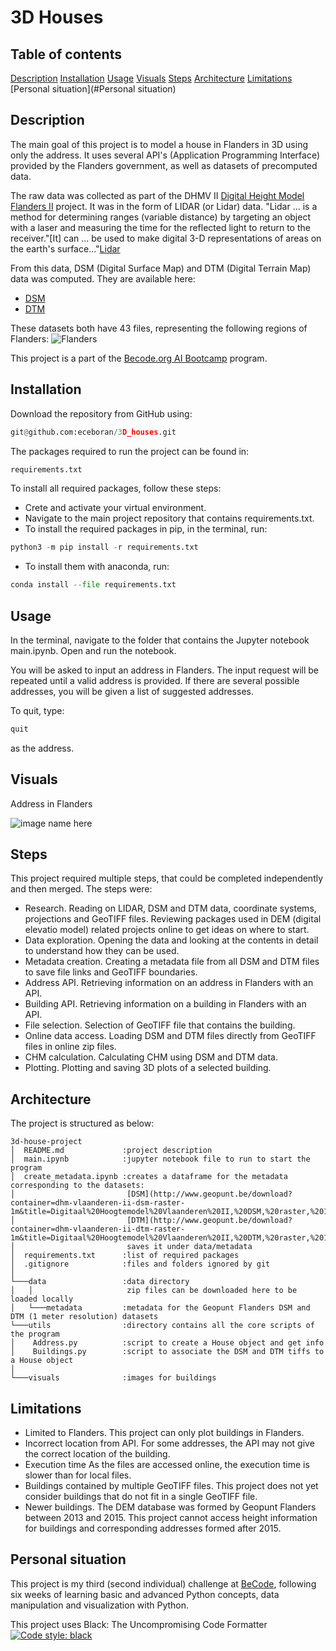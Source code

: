 # 3D Houses

## Table of contents

[Description](#Description)
[Installation](#Installation)
[Usage](#Usage)
[Visuals](#Visuals)
[Steps](#Steps)
[Architecture](#Architecture)
[Limitations](#Limitations)
[Personal situation](#Personal situation)


## Description
The main goal of this project is to model a house in Flanders in 3D using only the address. It uses several API's (Application Programming Interface) 
provided by the Flanders 
government, as well as datasets of precomputed data.

The raw data was collected as part of the DHMV II [Digital Height Model Flanders II](https://overheid.vlaanderen.be/dhm-digitaal-hoogtemodel-vlaanderen-ii/) project. It was in the form of LIDAR (or Lidar) data. 
"Lidar ... is a method for determining ranges (variable distance) by targeting an object with a laser and measuring 
the time for the reflected light to return to the receiver."\[It\] can ... be used to make digital 3-D representations of areas 
on the earth's surface..."[Lidar](https://en.wikipedia.org/wiki/Lidar/)

From this data, DSM (Digital Surface Map) and DTM (Digital Terrain Map) data was computed. They are available here:
- [DSM](http://www.geopunt.be/download?container=dhm-vlaanderen-ii-dsm-raster-1m&title=Digitaal%20Hoogtemodel%20Vlaanderen%20II,%20DSM,%20raster,%201m)
- [DTM](http://www.geopunt.be/download?container=dhm-vlaanderen-ii-dtm-raster-1m&title=Digitaal%20Hoogtemodel%20Vlaanderen%20II,%20DTM,%20raster,%201m)

These datasets both have 43 files, representing the following regions of Flanders:
![Flanders](https://overheid.vlaanderen.be/sites/default/files/media/Digitale%20overheid/DHM/Opdrachtzones%20DHM-Vlaanderen%20II_2.jpg)

This project is a part of the [Becode.org AI Bootcamp](https://becode.org/learn/ai-bootcamp/) program.


## Installation
Download the repository from GitHub using:
```python
git@github.com:eceboran/3D_houses.git
```

The packages required to run the project can be found in:
```python
requirements.txt
```
To install all required packages, follow these steps:
- Crete and activate your virtual environment. 
- Navigate to the main project repository that contains requirements.txt.
- To install the required packages in pip, in the terminal, run:
```python
python3 -m pip install -r requirements.txt
```
- To install them with anaconda, run:
```python
conda install --file requirements.txt 
```


## Usage
In the terminal, navigate to the folder that contains the Jupyter notebook main.ipynb. 
Open and run the notebook.

You will be asked to input an address in Flanders. The input request will be repeated until a valid address is provided.
If there are several possible addresses, you will be given a list of suggested addresses.

To quit, type:
```python
quit
```
as the address.


## Visuals
Address in Flanders

![image name here](visuals/example.png)

## Steps

This project required multiple steps, that could be completed independently and then merged.
The steps were:

- Research. Reading on LIDAR, DSM and DTM data, coordinate systems, projections and GeoTIFF files.
Reviewing packages used in DEM (digital elevatio model) related projects online to get ideas on where to start.
- Data exploration. Opening the data and looking at the contents in detail to understand how they can be used. 
- Metadata creation. Creating a metadata file from all DSM and DTM files to save file links and GeoTIFF boundaries.
- Address API. Retrieving information on an address in Flanders with an API.
- Building API. Retrieving information on a building in Flanders with an API.
- File selection. Selection of GeoTIFF file that contains the building.
- Online data access. Loading DSM and DTM files directly from GeoTIFF files in online zip files.
- CHM calculation. Calculating CHM using DSM and DTM data.
- Plotting. Plotting and saving 3D plots of a selected building.
  
## Architecture
The project is structured as below:
```
3d-house-project
│  README.md             :project description
│  main.ipynb 			 :jupyter notebook file to run to start the program
│  create_metadata.ipynb :creates a dataframe for the metadata corresponding to the datasets:
│						  [DSM](http://www.geopunt.be/download?container=dhm-vlaanderen-ii-dsm-raster-1m&title=Digitaal%20Hoogtemodel%20Vlaanderen%20II,%20DSM,%20raster,%201m)
│					      [DTM](http://www.geopunt.be/download?container=dhm-vlaanderen-ii-dtm-raster-1m&title=Digitaal%20Hoogtemodel%20Vlaanderen%20II,%20DTM,%20raster,%201m)
│  						  saves it under data/metadata	 
│  requirements.txt      :list of required packages
│  .gitignore            :files and folders ignored by git
│
└───data                 :data directory
│   │					  zip files can be downloaded here to be loaded locally
│   └───metadata         :metadata for the Geopunt Flanders DSM and DTM (1 meter resolution) datasets
└───utils                :directory contains all the core scripts of the program
│    Address.py          :script to create a House object and get info
│    Buildings.py        :script to associate the DSM and DTM tiffs to a House object
│ 
└───visuals              :images for buildings
```


## Limitations
- Limited to Flanders.
This project can only plot buildings in Flanders.
- Incorrect location from API.
For some addresses, the API may not give the correct location of the building.
- Execution time
As the files are accessed online, the execution time is slower than for local files.
- Buildings contained by multiple GeoTIFF files.
This project does not yet consider buildings that do not fit in a single GeoTIFF file.
- Newer buildings.
The DEM database was formed by Geopunt Flanders between 2013 and 2015.
This project cannot access height information for buildings and corresponding addresses formed after 2015. 


## Personal situation
This project is my third (second individual) challenge at [BeCode](https://becode.org/), 
following six weeks of learning basic and advanced Python concepts, data manipulation and visualization with Python.


This project uses Black: The Uncompromising Code Formatter
[![Code style: black](https://img.shields.io/badge/code%20style-black-000000.svg)](https://github.com/psf/black)